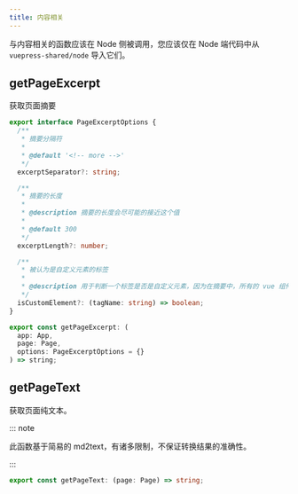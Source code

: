 ```yaml
---
title: 内容相关
---
```


与内容相关的函数应该在 Node 侧被调用，您应该仅在 Node 端代码中从 `vuepress-shared/node` 导入它们。

## getPageExcerpt

获取页面摘要

```ts
export interface PageExcerptOptions {
  /**
   * 摘要分隔符
   *
   * @default '<!-- more -->'
   */
  excerptSeparator?: string;

  /**
   * 摘要的长度
   *
   * @description 摘要的长度会尽可能的接近这个值
   *
   * @default 300
   */
  excerptLength?: number;

  /**
   * 被认为是自定义元素的标签
   *
   * @description 用于判断一个标签是否是自定义元素，因为在摘要中，所有的 vue 组件都会被移除
   */
  isCustomElement?: (tagName: string) => boolean;
}

export const getPageExcerpt: (
  app: App,
  page: Page,
  options: PageExcerptOptions = {}
) => string;
```

## getPageText

获取页面纯文本。

::: note

此函数基于简易的 md2text，有诸多限制，不保证转换结果的准确性。

:::

```ts
export const getPageText: (page: Page) => string;
```
